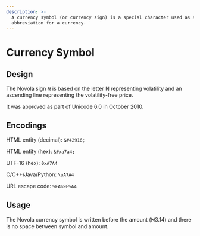 ```yaml
---
description: >-
  A currency symbol (or currency sign) is a special character used as an
  abbreviation for a currency.
---
```


# Currency Symbol

## Design

The Novola sign `Ꞥ` is based on the letter N representing volatility and an ascending line representing the volatility-free price.&#x20;

It was approved as part of Unicode 6.0 in October 2010.

## Encodings

HTML entity (decimal): `&#42916;`

HTML entity (hex): `&#xa7a4;`

UTF-16 (hex): `0xA7A4`

C/C++/Java/Python: `\uA7A4`

URL escape code: `%EA%9E%A4`

## Usage

The Novola currency symbol is written before the amount (Ꞥ3.14) and there is no space between symbol and amount.

